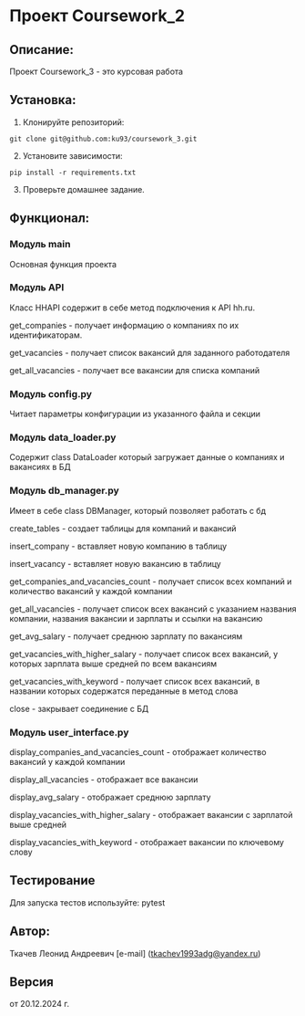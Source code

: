 # Проект Coursework_2

## Описание:

 Проект Coursework_3 - это курсовая работа 

## Установка:


1. Клонируйте репозиторий:
```chatinput
git clone git@github.com:ku93/coursework_3.git
```

2. Установите зависимости:
```chatinput
pip install -r requirements.txt
```

3. Проверьте домашнее задание.

## Функционал:

### Модуль main
Основная функция проекта

### Модуль API

Класс HHAPI содержит в себе метод подключения к API hh.ru. 

get_companies - получает информацию о компаниях по их идентификаторам.

get_vacancies - получает список вакансий для заданного работодателя

get_all_vacancies - получает все вакансии для списка компаний

### Модуль config.py

Читает параметры конфигурации из указанного файла и секции

### Модуль data_loader.py

Содержит class DataLoader который загружает данные о компаниях и вакансиях в БД


### Модуль db_manager.py

Имеет в себе class DBManager, который позволяет работать с бд

create_tables - создает таблицы для компаний и вакансий

insert_company - вставляет новую компанию в таблицу

insert_vacancy - вставляет новую вакансию в таблицу

get_companies_and_vacancies_count - получает список всех компаний и количество вакансий у каждой компании

get_all_vacancies - получает список всех вакансий с указанием названия компании, названия вакансии и зарплаты и ссылки на вакансию

get_avg_salary - получает среднюю зарплату по вакансиям

get_vacancies_with_higher_salary - получает список всех вакансий, у которых зарплата выше средней по всем вакансиям

get_vacancies_with_keyword - получает список всех вакансий, в названии которых содержатся переданные в метод слова

close - закрывает соединение с БД

### Модуль user_interface.py

display_companies_and_vacancies_count - отображает количество вакансий у каждой компании

display_all_vacancies - отображает все вакансии

display_avg_salary - отображает среднюю зарплату

display_vacancies_with_higher_salary - отображает вакансии с зарплатой выше средней

display_vacancies_with_keyword - отображает вакансии по ключевому слову

## Тестирование

Для запуска тестов используйте: pytest

## Автор:
Ткачев Леонид Андреевич [e-mail] (tkachev1993adg@yandex.ru)

## Версия
от 20.12.2024 г.